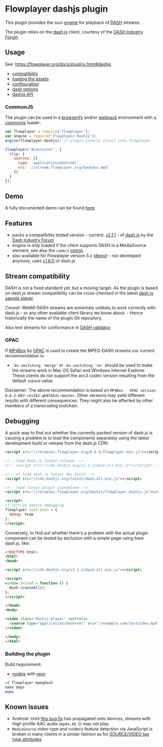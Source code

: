 Flowplayer dashjs plugin
===========================

This plugin provides the `dash` [engine](https://flowplayer.org/docs/api.html#engines) for
playback of [DASH](https://en.wikipedia.org/wiki/Dynamic_Adaptive_Streaming_over_HTTP) streams.

The plugin relies on the [dash.js](https://github.com/Dash-Industry-Forum/dash.js) client, courtesy
of the [DASH Industry Forum](http://dashif.org/).

Usage
-----

See: https://flowplayer.org/docs/plugins.html#dashjs

- [compatibility](https://flowplayer.org/docs/plugins.html#dashjs-compatibility)
- [loading the assets](https://flowplayer.org/docs/plugins.html#dashjs-assets)
- [configuration](https://flowplayer.org/docs/plugins.html#dashjs-configuration)
- [dash options](https://flowplayer.org/docs/plugins.html#dash-options)
- [dashjs API](https://flowplayer.org/docs/plugins.html#dashjs-api)

### CommonJS

The plugin can be used in a [browserify](http://browserify.org) and/or
[webpack](https://webpack.github.io/) environment with a
[commonjs](http://requirejs.org/docs/commonjs.html) loader:

```js
var flowplayer = require('flowplayer');
var engine = require('flowplayer-dashjs');
engine(flowplayer-dashjs); // plugin injects itself into flowplayer

flowplayer('#container', {
  clip: {
    sources: [{
      type: 'application/dash+xml',
      src: '//stream.flowplayer.org/bauhaus.mpd'
    }]
  }
});
```

Demo
----

A fully documented demo can be found [here](http://demos.flowplayer.org/api/dash.html).

Features
--------

- packs a compatibility tested version - current:
  [v2.1.1](https://github.com/Dash-Industry-Forum/dash.js/releases/tag/v2.1.1) - of
  [dash.js](https://github.com/Dash-Industry-Forum/dash.js) by the
  [Dash Industry Forum](http://dashif.org/software/)
- engine is only loaded if the client supports DASH in a MediaSource element, see also the `codecs`
  [option](https://flowplayer.org/docs/plugins.html#dashjs-configuration)
- also available for Flowplayer version 5.x ([demo](http://demos.flowplayer.org/v5/api/dash.html)) -
  not developed anymore, uses
  [v1.6.0](https://github.com/Dash-Industry-Forum/dash.js/releases/tag/v1.6.0) of dash.js

Stream compatibility
--------------------

DASH is not a fixed standard yet, but a moving target. As the plugin is based on dash.js stream
compatibility can be cross-checked in the latest
[dash.js sample player](http://dashif.org/reference/players/javascript/v2.1.1/samples/dash-if-reference-player/).

*Caveat:* WebM-DASH streams are extremely unlikely to work correctly with dash.js - or any other
available client library we know about. - Hence historically the name of the plugin Git repository.

Also test streams for conformance in [DASH validator](http://www.dashif.org/conformance.html).

### GPAC

If [MP4Box](https://gpac.wp.mines-telecom.fr/mp4box/dash/) by
[GPAC](https://gpac.wp.mines-telecom.fr) is used to create the MPEG-DASH streams our current
recommendation is:

- `-bs-switching 'merge'` or `-bs-switching 'no'` should be used to make the streams work in Mac OS
  Safari and Windows Internet Explorer. These clients do not support the avc3 codec version
  resulting from the default `inband` value.

Disclaimer: The above recommendation is based on
`MP4Box - GPAC version 0.6.2-DEV-rev261-gb07662c-master`. Other versions may yield different results
with different consequences. They might also be affected by other members of a transcoding
toolchain.

Debugging
---------

A quick way to find out whether the currently packed version of dash.js is causing a problem is to
load the components separately using the latest development build or release from the dash.js CDN:

```html
<script src="//releases.flowplayer.org/6.0.5/flowplayer.min.js"></script>

<!-- load dash.js latest release -->
<!-- <script src="//cdn.dashjs.org/v2.1.1/dash.all.min.js"></script> -->

<!-- or load dash.js latest dev build -->
<script src="//cdn.dashjs.org/latest/dash.all.min.js"></script>

<!-- load latest plugin standalone -->
<script src="//releases.flowplayer.org/dashjs/flowplayer.dashjs.js"></script>

<script>
// turn on dashjs debugging
flowplayer.conf.dash = {
  debug: true
};
</script>
```

Conversely, to find out whether there's a problem with the actual plugin component can be tested by
exclusion with a simple page using bare dash.js, like:

```html
<!DOCTYPE html>
<html>
<head>

<script src="//cdn.dashjs.org/v2.1.1/dash.all.min.js"></script>

<script>
window.onload = function () {
  Dash.createAll();
};
</script>

</head>
<body>

<video class="dashjs-player" controls>
  <source type="application/dash+xml" src="//example.com/testvideo.mpd">
</video>

</body>
</html>
```

### Building the plugin

Build requirement:

- [nodejs](https://nodejs.org) with [npm](https://www.npmjs.com)

```sh
cd flowplayer-mpegdash
make deps
make
```

Known issues
------------

- Android: Until
  [this bug fix](https://chromium.googlesource.com/chromium/src.git/+/0b5ec458acf03e3507a3737cfc483df0694cf803%5E!/)
  has propagated onto devices, streams with High profile AAC audio (`mp4a.40.5`) may not play.
- `MediaSource` video type and codecs feature detection via JavaScript is broken in many clients in
  a similar fashion as for
  [SOURCE/VIDEO tag type attributes](http://demos.flowplayer.org/videotest/canplay.html).
